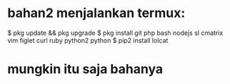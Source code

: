 # bahan2 menjalankan termux:
$ pkg update && pkg upgrade
$ pkg install git php bash nodejs sl cmatrix vim figlet curl ruby python2 python
$ pip2 install lolcat


# mungkin itu saja bahanya






















